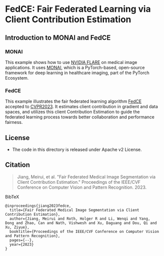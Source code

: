 # FedCE: Fair Federated Learning via Client Contribution Estimation

## Introduction to MONAI and FedCE

### MONAI
This example shows how to use [NVIDIA FLARE](https://nvidia.github.io/NVFlare) on medical image applications.
It uses [MONAI](https://github.com/Project-MONAI/MONAI),
which is a PyTorch-based, open-source framework for deep learning in healthcare imaging, part of the PyTorch Ecosystem.

### FedCE
This example illustrates the fair federated learning algorithm [FedCE](https://arxiv.org/abs/2303.16520) accepted to [CVPR2023](https://cvpr2023.thecvf.com/). 
It estimates client contribution in gradient and data spaces, and utilizes this client Contribution Estimation to guide the federated learning process towards  better collaboration and performance fairness.

## License
- The code in this directory is released under Apache v2 License.
## Citation

> Jiang, Meirui, et al. "Fair Federated Medical Image Segmentation via Client Contribution Estimation." Proceedings of the IEEE/CVF Conference on Computer Vision and Pattern Recognition. 2023.

BibTeX
```
@inproceedings{jiang2023fedce,
  title={Fair Federated Medical Image Segmentation via Client Contribution Estimation},
  author={Jiang, Meirui and Roth, Holger R and Li, Wenqi and Yang, Dong and Zhao, Can and Nath, Vishwesh and Xu, Daguang and Dou, Qi and Xu, Ziyue},
  booktitle={Proceedings of the IEEE/CVF Conference on Computer Vision and Pattern Recognition},
  pages={--},
  year={2023}
}
```

